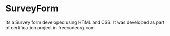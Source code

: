 # SurveyForm 

Its a Survey form developed using HTML and CSS.
It was developed as part of certification project in freecodeorg.com
